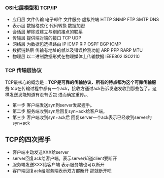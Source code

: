 ### OSI七层模型和 TCP/IP

- 应用层 文件传输 电子邮件 文件服务 虚拟终端 HTTP SNMP FTP SMTP DNS
- 表示层	数据格式化 代码转换 数据加密
- 会话层	解除或建立与别的接点的联系
- 传输层	提供端对端的接口	TCP UDP
- 网络层	为数据包选择路由	IP ICMP RIP OSPF BGP ICMP
- 数据链路层 传输有地址的帧以及错误检测功能	ARP PPP RARP MTU
- 物理层 以二进制数据形式在物理媒体上传输数据	IEEE802 ISO2110



### TCP 传输层协议

TCP最核心的概念是：**TCP是可靠的传输协议、所有的特点都为这个可靠传输服务** tcp在传输过程中都有一个ack，接收方通过ack告诉发送发收到那些包了。这样发送发能知道有没有丢包 进而确定重传。、

* 第一步 客户端发送syn到server发起握手。
* 第二步 服务端收到syn后回复syn+ack给客户端。
* 第三步 客户端收到syn+ack后 回复server一个ack表示已经收到server的syn+ack



## TCP的四次挥手

* 客户端主动发送XXX给server
* server回复ack给客户端。表示server知道client要断开
* 服务端发送XXX给客户端 表示服务端也可以断开
* 客户端回复ack给服务端表示双方都断开 那就断开吧

